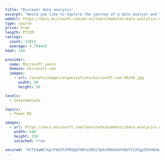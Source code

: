 ```yaml
---
title: "Discover data analysis"
excerpt: "Would you like to explore the journey of a data analyst and learn how a data analyst tells a story with data? In this module, you will explore the different roles in data and learn the different tasks of a data analyst."
webUrl: https://docs.microsoft.com/en-us/learn/modules/data-analytics-microsoft/
type: course
price: Free
length: PT23M
ratings:
  count: 12853
  average: 4.794445
heat: 144

provider:
  name: Microsoft Learn
  domain: microsoft.com
  images:
    - url: /assets/images/organizations/microsoft.com-50x50.jpg
      width: 50
      height: 50

levels:
  - Intermediate

topics:
  - Power BI

images:
  - url: https://docs.microsoft.com/learn/achievements/data-analytics-and-microsoft-social.png
    width: 640
    height: 320
    isCached: true

secured: "hCTI4qWE7op/PAIFhIPMZpQfHEVuZ0Oi7p6c5NO4e8Fh8bfY23fgpZkPo0xKaYmlUsP1pwZNjUckJ/TumLgWOB3aC9Lv/XRiK5Azg5owXZIb8Y8ISqtvwfUbXZm7S1sY2GA8pBGsH6J2sDv6ujBM2wbqVjaQOfewsN2z6fhdtZKvXR7a73zoOXqWTDSKSN4esfghEfg29i0GXkM6PYiNV8KJzVbaOSuS8uKI7tJqo6N6HYNWpe7AFE2Kw5s2hhlQoYb8+YdGrgxnJq36vhdpQL4fUgdJI34zmscVJYTDcRjCQrLChr+B+bXImflVLa9JawD8E/PxMdrrr1YE7lh4tJoC8/cXBgkt+AKuXj/PCYPhV8e2kaBEOOtm//AZ+YsaruyyhSUwLlpMEzc0WCXGucJxRBwp/bnyCRdXb7W4NJTNE0mnIiH3GdOP6gjZ9dz+;K4LaD09WW/KtJRU29KlajQ=="
---
```


